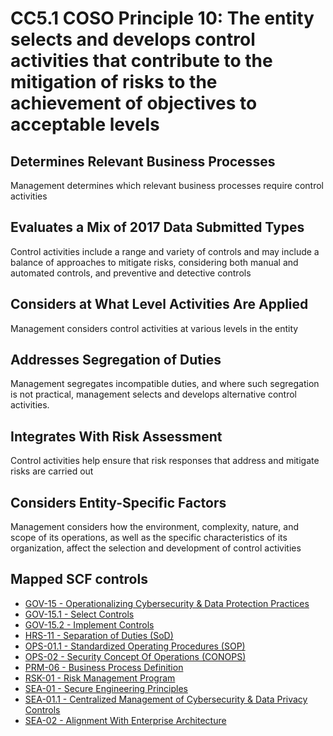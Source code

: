 # CC5.1 COSO Principle 10: The entity selects and develops control activities that contribute to the mitigation of risks to the achievement of objectives to acceptable levels
## Determines Relevant Business Processes
Management determines which relevant business processes require control activities
## Evaluates a Mix of 2017 Data Submitted Types
Control activities include a range and variety of controls and may include a balance of approaches to mitigate risks, considering both manual and automated controls, and preventive and detective controls
## Considers at What Level Activities Are Applied
Management considers control activities at various levels in the entity
## Addresses Segregation of Duties
Management segregates incompatible duties, and where such segregation is not practical, management selects and develops alternative control activities.
## Integrates With Risk Assessment
Control activities help ensure that risk responses that address and mitigate risks are carried out
## Considers Entity-Specific Factors
Management considers how the environment, complexity, nature, and scope of its operations, as well as the specific characteristics of its organization, affect the selection and development of control activities
## Mapped SCF controls
- [GOV-15 - Operationalizing Cybersecurity & Data Protection Practices](../scf/gov-15-operationalizingcybersecurity&dataprotectionpractices.md)
- [GOV-15.1 - Select Controls](../scf/gov-151-selectcontrols.md)
- [GOV-15.2 - Implement Controls](../scf/gov-152-implementcontrols.md)
- [HRS-11 - Separation of Duties (SoD)](../scf/hrs-11-separationofduties(sod).md)
- [OPS-01.1 - Standardized Operating Procedures (SOP)](../scf/ops-011-standardizedoperatingprocedures(sop).md)
- [OPS-02 - Security Concept Of Operations (CONOPS)](../scf/ops-02-securityconceptofoperations(conops).md)
- [PRM-06 - Business Process Definition](../scf/prm-06-businessprocessdefinition.md)
- [RSK-01 - Risk Management Program](../scf/rsk-01-riskmanagementprogram.md)
- [SEA-01 - Secure Engineering Principles](../scf/sea-01-secureengineeringprinciples.md)
- [SEA-01.1 - Centralized Management of Cybersecurity & Data Privacy Controls](../scf/sea-011-centralizedmanagementofcybersecurity&dataprivacycontrols.md)
- [SEA-02 - Alignment With Enterprise Architecture](../scf/sea-02-alignmentwithenterprisearchitecture.md)